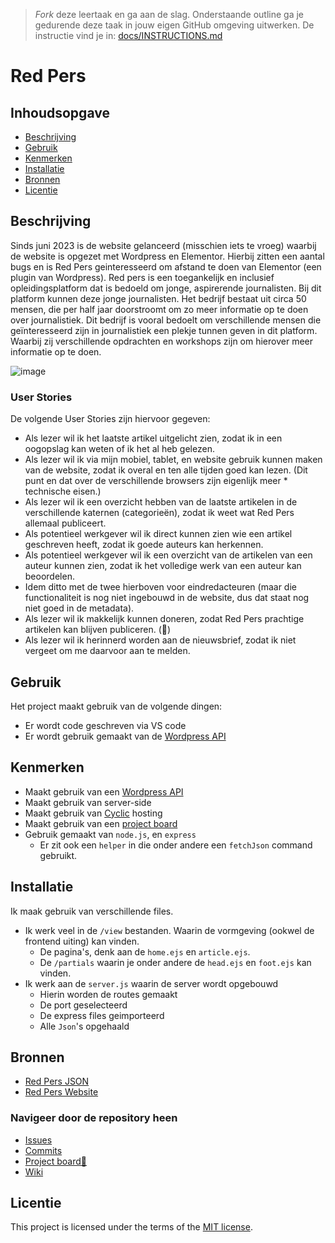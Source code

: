 > _Fork_ deze leertaak en ga aan de slag. Onderstaande outline ga je gedurende deze taak in jouw eigen GitHub omgeving uitwerken. De instructie vind je in: [docs/INSTRUCTIONS.md](docs/INSTRUCTIONS.md)

# Red Pers 
## Inhoudsopgave

  * [Beschrijving](#beschrijving)
  * [Gebruik](#gebruik)
  * [Kenmerken](#kenmerken)
  * [Installatie](#installatie)
  * [Bronnen](#bronnen)
  * [Licentie](#licentie)

## Beschrijving
Sinds juni 2023 is de website gelanceerd (misschien iets te vroeg) waarbij de website is opgezet met Wordpress en Elementor. Hierbij zitten een aantal bugs en is Red Pers geinteresseerd om afstand te doen van Elementor (een plugin van Wordpress). Red pers is een toegankelijk en inclusief opleidingsplatform dat is bedoeld om jonge, aspirerende journalisten. Bij dit platform kunnen deze jonge journalisten. Het bedrijf bestaat uit circa 50 mensen, die per half jaar doorstroomt om zo meer informatie op te doen over journalistiek. Dit bedrijf is vooral bedoelt om verschillende mensen die geïnteresseerd zijn in journalistiek een plekje tunnen geven in dit platform. Waarbij zij verschillende opdrachten en workshops zijn om hierover meer informatie op te doen.

![image](https://github.com/SamaraFellaDina/server-side-rendering-server-side-website/assets/144009778/f992c424-dd0e-45d5-b0f9-1df0482fa274)


### User Stories
De volgende User Stories zijn hiervoor gegeven:

* Als lezer wil ik het laatste artikel uitgelicht zien, zodat ik in een oogopslag kan weten of ik het al heb gelezen.
* Als lezer wil ik via mijn mobiel, tablet, en website gebruik kunnen maken van de website, zodat ik overal en ten alle tijden goed kan lezen. (Dit punt en dat over de verschillende browsers zijn eigenlijk meer * technische eisen.)
* Als lezer wil ik een overzicht hebben van de laatste artikelen in de verschillende katernen (categorieën), zodat ik weet wat Red Pers allemaal publiceert.
* Als potentieel werkgever wil ik direct kunnen zien wie een artikel geschreven heeft, zodat ik goede auteurs kan herkennen.
* Als potentieel werkgever wil ik een overzicht van de artikelen van een auteur kunnen zien, zodat ik het volledige werk van een auteur kan beoordelen.
* Idem ditto met de twee hierboven voor eindredacteuren (maar die functionaliteit is nog niet ingebouwd in de website, dus dat staat nog niet goed in de metadata).
* Als lezer wil ik makkelijk kunnen doneren, zodat Red Pers prachtige artikelen kan blijven publiceren. (🙂)
* Als lezer wil ik herinnerd worden aan de nieuwsbrief, zodat ik niet vergeet om me daarvoor aan te melden.

## Gebruik
<!--Bij Gebruik staat hoe je project er uit ziet, hoe het werkt en wat je er mee kan. -->
Het project maakt gebruik van de volgende dingen:
* Er wordt code geschreven via VS code
* Er wordt gebruik gemaakt van de [Wordpress API](https://redpers.nl/wp-json/wp/v2)



## Kenmerken
<!-- Bij Kenmerken staat welke technieken zijn gebruikt en hoe. Wat is de HTML structuur? Wat zijn de belangrijkste dingen in CSS? Wat is er met Javascript gedaan en hoe? Misschien heb je een framwork of library gebruikt? -->
* Maakt gebruik van een [Wordpress API](https://redpers.nl/wp-json/wp/v2)
* Maakt gebruik van server-side
* Maakt gebruik van [Cyclic](https://www.cyclic.sh/) hosting
* Maakt gebruik van een [project board](https://github.com/users/SamaraFellaDina/projects/8)
* Gebruik gemaakt van `node.js`, en `express`
  * Er zit ook een `helper` in die onder andere een `fetchJson` command gebruikt. 
  
## Installatie
<!-- Bij Instalatie staat hoe een andere developer aan jouw repo kan werken -->
Ik maak gebruik van verschillende files. 
* Ik werk veel in de `/view` bestanden. Waarin de vormgeving (ookwel de frontend uiting) kan vinden. 
  * De pagina's, denk aan de `home.ejs` en `article.ejs`.
  * De `/partials` waarin je onder andere de `head.ejs` en `foot.ejs` kan vinden.
* Ik werk aan de `server.js` waarin de server wordt opgebouwd
  *  Hierin worden de routes gemaakt
  *  De port geselecteerd
  *  De express files geimporteerd
  *  Alle `Json`'s opgehaald


## Bronnen
* [Red Pers JSON](https://redpers.nl/wp-json/wp/v2)
* [Red Pers Website](https://redpers.nl/)

### Navigeer door de repository heen
* [Issues](https://github.com/SamaraFellaDina/server-side-rendering-server-side-website/issues)
* [Commits](https://github.com/SamaraFellaDina/server-side-rendering-server-side-website/commits/main/)
* [Project board💪](https://github.com/users/SamaraFellaDina/projects/8)
* [Wiki](https://github.com/SamaraFellaDina/server-side-rendering-server-side-website/wiki/Home)


## Licentie

This project is licensed under the terms of the [MIT license](./LICENSE).
